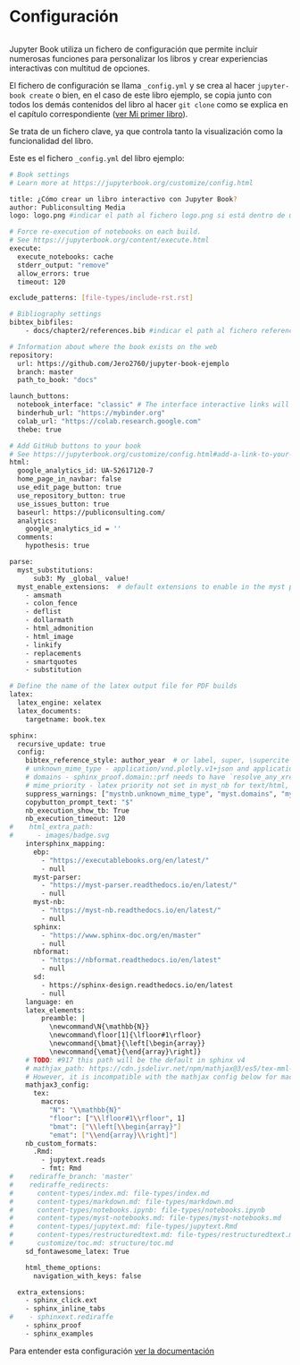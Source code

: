 # Configuración

```{index} Configuración
```

Jupyter Book utiliza un fichero de configuración que permite incluir numerosas funciones para personalizar los libros y crear experiencias interactivas con multitud de opciones.

El fichero de configuración se llama `_config.yml` y se crea al hacer `jupyter-book create` o bien, en el caso de este libro ejemplo, se copia junto con todos los demás contenidos del libro al hacer `git clone` como se explica en el capítulo correspondiente ([ver Mi primer libro](https://jero2760.github.io/jupyter-book-ejemplo/docs/chapter1/primerlibro.html)).

Se trata de un fichero clave, ya que controla tanto la visualización como la funcionalidad del libro. 

Este es el fichero `_config.yml` del libro ejemplo:
```bash
# Book settings
# Learn more at https://jupyterbook.org/customize/config.html

title: ¿Cómo crear un libro interactivo con Jupyter Book?
author: Publiconsulting Media
logo: logo.png #indicar el path al fichero logo.png si está dentro de una carpeta en lugar de la raíz del directorio

# Force re-execution of notebooks on each build.
# See https://jupyterbook.org/content/execute.html
execute:
  execute_notebooks: cache
  stderr_output: "remove"
  allow_errors: true
  timeout: 120

exclude_patterns: [file-types/include-rst.rst]

# Bibliography settings
bibtex_bibfiles:
    - docs/chapter2/references.bib #indicar el path al fichero references.bib

# Information about where the book exists on the web
repository:
  url: https://github.com/Jero2760/jupyter-book-ejemplo
  branch: master
  path_to_book: "docs"

launch_buttons:
  notebook_interface: "classic" # The interface interactive links will activate ["classic", "jupyterlab"]
  binderhub_url: "https://mybinder.org"
  colab_url: "https://colab.research.google.com"
  thebe: true

# Add GitHub buttons to your book
# See https://jupyterbook.org/customize/config.html#add-a-link-to-your-repository
html:
  google_analytics_id: UA-52617120-7
  home_page_in_navbar: false
  use_edit_page_button: true
  use_repository_button: true
  use_issues_button: true
  baseurl: https://publiconsulting.com/
  analytics:
    google_analytics_id = ''
  comments:
    hypothesis: true

parse:
  myst_substitutions:
      sub3: My _global_ value!
  myst_enable_extensions:  # default extensions to enable in the myst parser. See https://myst-parser.readthedocs.io/en/latest/using/syntax-optional.html
    - amsmath
    - colon_fence
    - deflist
    - dollarmath
    - html_admonition
    - html_image
    - linkify
    - replacements
    - smartquotes
    - substitution

# Define the name of the latex output file for PDF builds
latex:
  latex_engine: xelatex
  latex_documents:
    targetname: book.tex

sphinx:
  recursive_update: true
  config:
    bibtex_reference_style: author_year  # or label, super, \supercite
    # unknown_mime_type - application/vnd.plotly.v1+json and application/vnd.bokehjs_load.v0+json
    # domains - sphinx_proof.domain::prf needs to have `resolve_any_xref` method
    # mime_priority - latex priority not set in myst_nb for text/html, application/javascript
    suppress_warnings: ["mystnb.unknown_mime_type", "myst.domains", "mystnb.mime_priority"]
    copybutton_prompt_text: "$"
    nb_execution_show_tb: True
    nb_execution_timeout: 120
#    html_extra_path:
#      - images/badge.svg
    intersphinx_mapping:
      ebp:
        - "https://executablebooks.org/en/latest/"
        - null
      myst-parser:
        - "https://myst-parser.readthedocs.io/en/latest/"
        - null
      myst-nb:
        - "https://myst-nb.readthedocs.io/en/latest/"
        - null
      sphinx:
        - "https://www.sphinx-doc.org/en/master"
        - null
      nbformat:
        - "https://nbformat.readthedocs.io/en/latest"
        - null
      sd:
        - https://sphinx-design.readthedocs.io/en/latest
        - null
    language: en
    latex_elements:
        preamble: |
          \newcommand\N{\mathbb{N}}
          \newcommand\floor[1]{\lfloor#1\rfloor}
          \newcommand{\bmat}{\left[\begin{array}}
          \newcommand{\emat}{\end{array}\right]}
    # TODO: #917 this path will be the default in sphinx v4
    # mathjax_path: https://cdn.jsdelivr.net/npm/mathjax@3/es5/tex-mml-chtml.js
    # However, it is incompatible with the mathjax config below for macros
    mathjax3_config:
      tex:
        macros:
          "N": "\\mathbb{N}"
          "floor": ["\\lfloor#1\\rfloor", 1]
          "bmat": ["\\left[\\begin{array}"]
          "emat": ["\\end{array}\\right]"]
    nb_custom_formats:
      .Rmd:
        - jupytext.reads
        - fmt: Rmd
#    rediraffe_branch: 'master'
#    rediraffe_redirects:
#      content-types/index.md: file-types/index.md
#      content-types/markdown.md: file-types/markdown.md
#      content-types/notebooks.ipynb: file-types/notebooks.ipynb
#      content-types/myst-notebooks.md: file-types/myst-notebooks.md
#      content-types/jupytext.md: file-types/jupytext.Rmd
#      content-types/restructuredtext.md: file-types/restructuredtext.md
#      customize/toc.md: structure/toc.md
    sd_fontawesome_latex: True

    html_theme_options:
      navigation_with_keys: false

  extra_extensions:
    - sphinx_click.ext
    - sphinx_inline_tabs
#    - sphinxext.rediraffe
    - sphinx_proof
    - sphinx_examples

```

Para entender esta configuración [ver la documentación](https://jupyterbook.org/en/stable/customize/config.html)
